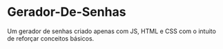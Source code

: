 # Gerador-De-Senhas

<p>Um gerador de senhas criado apenas com JS, HTML e CSS com o intuito de reforçar conceitos básicos. </p>
